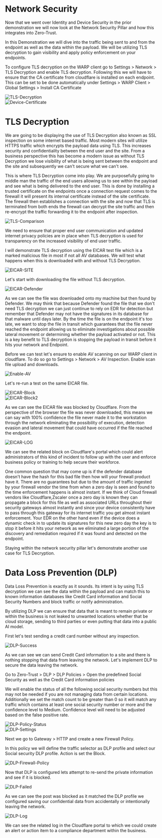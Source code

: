 # Network Security

Now that we went over Identity and Device Security in the prior demonstration we will now look at the Network Security Pillar and how this integrates into Zero-Trust. 

In this Demonstration we will dive into the traffic being sent to and from the endpoint as well as the data within the payload. We will be utilizing TLS decryption to gain visibility and apply policy enforcement on your endpoints.

To configure TLS decryption on the WARP client go to Settings > Network > TLS Decryption and enable TLS decryption. Following this we will have to ensure that the CA certificate from cloudflare is installed on each endpoint. This can be set to be done automatically under Settings > WARP Client > Global Settings > Install CA Certificate

![TLS-Decryption](Images/TLS-Decryption.png)  
![Device-Certificate](Images/Device-Certificate.png)  

# TLS Decryption

We are going to be displaying the use of TLS Decryption also known as SSL inspection on some internet based traffic. Most modern sites will utilize HTTPS traffic which encrypts the payload data using TLS. This increases security and confidentiality between the end user and the site. From a business perspective this has become a modern issue as without TLS Decryption we lose visibility of what is being sent between the endpoint and the site and subsequently we can't secure what we can't see.

This is where TLS Decryption come into play. We are purposefully going to middle man the traffic of the end users allowing us to see within the payload and see what is being delivered to the end user. This is done by installing a trusted certificate on the endpoints once a connection request comes to the firewall it will present its internal certificate instead of the site certificate. The firewall then establishes a connection with the site and now that TLS is terminated from both ends the firewall can decrypt the site traffic and then re-encrypt the traffic forwarding it to the endpoint after inspection.

![TLS-Comparison](Images/TLS-Comparison.png)

We need to ensure that proper end user communication and updated internet privacy policies are in place when TLS decryption is used for transparency on the increased visibility of end user traffic.

I will demonstrate TLS decryption using the EICAR test file which is a marked malicious file in most if not all AV databases. We will test what happens when this is downloaded with and without TLS Decryption.

![EICAR-SITE](Images/EICAR-SITE.png)

Let's start with downloading the file without TLS decryption.

![EICAR-Defender](Images/EICAR-Defender.png)

As we can see the file was downloaded onto my machine but then found by Defender. We may think that because Defender found the file that we don't need TLS decryption we can just continue to rely on EDR for detection but remember that Defender may not have the signatures in its database for that malware until days later. By the time the file is on the endpoint it's too late, we want to stop the file in transit which guarantees that the file never reached the endpoint allowing us to eliminate investigations about possible lateral movement or determining whether the payload activated or not. This is a key benefit to TLS decryption is stopping the payload in transit before it hits your network and Endpoint.

Before we can test let's ensure to enable AV scanning on our WARP client in cloudflare. To do so go to Settings > Network > AV Inspection. Enable scan file upload and downloads.

![Enable-AV](Images/Enable-AV.png) 

Let's re-run a test on the same EICAR file.

![EICAR-Block](Images/EICAR-Block.png)  
![EICAR-Block2](Images/EICAR-Block2.png)

As we can see the EICAR file was blocked by Cloudflare. From the perspective of the browser the file was never downloaded, this means we can say with 100% confidence the file never made it to the workstation through the network eliminating the possibility of execution, detection evasion and lateral movement that could have occurred if the file reached the endpoint.

![EICAR-LOG](Images/EICAR-LOG.png)

We can see the related block on Cloudflare's portal which could alert administrators of this kind of incident to follow up with the user and enforce business policy or training to help secure their workforce.

One common question that may come up is if the defender database doesn't have the hash for this bad file then how will your firewall product have it. There are no guarantees but due to the amount of traffic ingested by your firewall vendor the time from when a zero day is seen and found to the time enforcement happens is almost instant. If we think of Cloud firewall vendors like Cloudflare,Zscaler once a zero day is known they can propagate a block for this file as well as associated URLs throughout their security gateways almost instantly and since your device consistently have to pass through this gateway for its internet traffic you get almost instant enforcement. Your EDR on the other hand even if the device does a dynamic check in to update its signatures for this new zero day the key is to stop it before it hits your network as we eliminated a large portion of the discovery and remediation required if it was found and detected on the endpoint.

Staying within the network security pillar let's demonstrate another use case for TLS Decryption.

# Data Loss Prevention (DLP)

Data Loss Prevention is exactly as it sounds. Its intent is by using TLS decryption we can see the data within the payload and can match this to known information databases like Credit Card information and Social Security Numbers and block traffic or notify administration.

By utilizing DLP we can ensure that data that is meant to remain private or within the business is not leaked to unwanted locations whether that be cloud storage, sending to third parties or even putting that data into a public AI model.

First let's test sending a credit card number without any inspection.

![DLP-Success](Images/DLP-Success.png)

As we can see we can send Credit Card information to a site and there is nothing stopping that data from leaving the network. Let's implement DLP to secure the data leaving the network.

Go to Zero-Trust > DLP > DLP Policies > Open the predefined Social Security as well as the Credit Card information policies

We will enable the status of all the following social security numbers but this may not be needed if you are not managing data from certain locations. Additionally we set the match count to be greater than 0 so it will match any traffic which contains at least one social security number or more and the confidence level to Medium. Confidence level will need to be adjusted based on the false positive rate.

![DLP-Policy-Status](Images/DLP-Policy-Status.png)  
![DLP-Settings](Images/DLP-Settings.png)

Next we go to Gateway > HTTP and create a new Firewall Policy.

In this policy we will define the traffic selector as DLP profile and select our Social security DLP profile. Action is set the Block.

![DLP-Firewall-Policy](Images/DLP-Firewall-Policy.png)

Now that DLP is configured lets attempt to re-send the private information and see if it is blocked.

![DLP-Failed](Images/DLP-Failed.png)

As we can see the post was blocked as it matched the DLP profile we configured saving our confidential data from accidentally or intentionally leaving the network.

![DLP-Log](Images/DLP-Log.png)

We can see the related log in the Cloudflare portal to which we could create an alert or action item to a compliance department within the business.
